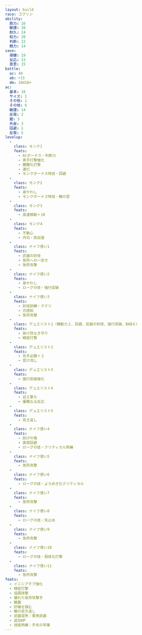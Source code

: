 ```yaml
---
layout: build
race: ゴブリン
ability:
  筋力: 16
  敏捷: 38
  耐久: 24
  知力: 20
  判断: 22
  魅力: 14
save:
  頑健: 19
  反応: 33
  意思: 15
battle:
  ac: 48
  ab: +15
  dm: 10d10+
ac:
  基本: 10
  サイズ: 1
  その他: 1
  その他: 6
  敏捷: 14
  反発: 2
  鎧: 5
  外皮: 3
  回避: 1
  反発: 5
levelup:
  -
    class: モンク1
    feats:
      - ACボーナス・判断力
      - 素手打撃強化
      - 朦朧化打撃
      - 連打
      - モンクボーナス特技・回避
  -
    class: モンク2
    feats:
      - 身かわし
      - モンクボーナス特技・鶴の型
  -
    class: モンク3
    feats:
      - 高速移動＋10
  -
    class: モンク4
    feats:
      - 不動心
      - 内功・急加速
  -
    class: ナイフ使い1
    feats:
      - 武器の妙技
      - 急所への一突き
      - 急所攻撃
  -
    class: ナイフ使い2
    feats:
      - 身かわし
      - ローグの技・強行突破
  -
    class: ナイフ使い3
    feats:
      - 妙技訓練・ククリ
      - 刃感知
      - 急所攻撃
  -
    class: デュエリスト1（機動力２、回避、武器の妙技、強行突破、BAB６）
    feats:
      - 抜け目なき守り
      - 精密打撃
  -
    class: デュエリスト2
    feats:
      - 先手必勝＋２
      - 受け流し
  -
    class: デュエリスト3
    feats:
      - 強行突破強化
  -
    class: デュエリスト4
    feats:
      - 迎え撃ち
      - 優雅なる反応
  -
    class: デュエリスト5
    feats:
      - 突き返し
  -
    class: ナイフ使い4
    feats:
      - 妨げの傷
      - 直感回避
      - ローグの技・クリティカル熟練
  -
    class: ナイフ使い5
    feats:
      - 急所攻撃
  -
    class: ナイフ使い6
    feats:
      - ローグの技・よろめき化クリティカル
  -
    class: ナイフ使い7
    feats:
      - 急所攻撃
  -
    class: ナイフ使い8
    feats:
      - ローグの技・矢止め
  -
    class: ナイフ使い9
    feats:
      - 急所攻撃
  -
    class: ナイフ使い10
    feats:
      - ローグの技・弱体化打撃
  -
    class: ナイフ使い11
    feats:
      - 急所攻撃
feats:
  - イニシアチブ強化
  - 精密打撃
  - 協調挟撃
  - 優れた急所攻撃手
  - 鶴翼
  - 好機を掴む
  - 鶴の突き返し
  - 武器習熟：軍用武器
  - 追加HP
  - 技能熟練：手先の早業
---
```

